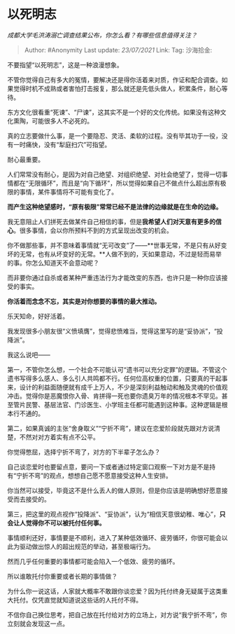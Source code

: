# 以死明志
*成都大学毛洪涛溺亡调查结果公布，你怎么看？有哪些信息值得关注？*

> Author: #Anonymity
> Last update: *23/07/2021*
> Link:
> Tag:
> 沙海拾金:

不要指望“以死明志”，这是一种浪漫想象。

不管你觉得自己有多大的冤情，要解决还是得你活着来对质，作证和配合调查。如果觉得时机不成熟或者害怕打击报复，那么就还是先低头做人，积累条件，耐心等待。

东方文化很看重“死谏”、“尸谏”，这其实不是一个好的文化传统。如果没有这种文化熏陶，可能很多人不必死的。

真的立志要做什么事，是一个要隐忍、灵活、柔软的过程。没有毕其功于一役，没有一时痛快，没有“犁庭扫穴”可指望。

耐心最重要。

人们常常没有耐心，是因为对自己绝望、对组织绝望、对社会绝望了，觉得一切事情都在“无限循环”，而且是“向下循环”，所以觉得如果自己不做点什么超出原有极限的事情，某件事情将不可能有变化了。

**而产生这种绝望感时，“原有极限”常常已经不是法律的边缘就是在生命的边缘。**

我无意阻止人们拼死去做某件自己相信的事，但是**我希望人们对天意有更多的信心**。很多事情，会以你所预料不到的方式呈现出改变的机会。

你不做那些事，并不意味着事情就“无可改变”了——**世事无常，不是只有从好变坏的无常，也有从坏变好的无常。**人做不到的，天如果意动，不过是轻而易举的事。你怎么知道天不会意动呢？

而非要你通过自杀或者某种严重违法行为才能改变的东西，也许只是一种你应该接受的事实。

**你活着而念念不忘，其实是对你想要的事情的最大推动。**

乐天知命，好好活着。

我发现很多小朋友很“义愤填膺”，觉得悲愤难当，觉得这里写的是“妥协派”，“投降派”。

我这么说吧——

第一，不管你怎么想，一个社会不可能认可“遗书可以充分定罪”的逻辑。不管这个遗书写得多么感人、多么引人共鸣都不行。任何位高权重的位置，只要真的干起事来，设计的利益面随便就有成千上万人，不少是深刻利益触动和触及灵魂的价值观冲击。觉得你是恶魔恨你入骨、肯拼得一死也要你遗臭万年的情况根本不罕见。甚至管片民警、基层法官、门诊医生、小学班主任都可能遇到这种事。这种逻辑是根本行不通的。

第二，如果真诚的主张“舍身取义”“宁折不弯”，建议在恋爱阶段就先跟对方说清楚，不然对对方着实有点不公平。

你觉得憋屈，选择宁折不弯了，对方的下半辈子怎么办？

自己谈恋爱时也要留点意，要问一下或者通过特定窗口观察一下对方是不是持有“宁折不弯”的观点，想想自己愿不愿意接受这种人生安排。

你当然可以接受，毕竟这不是什么丢人的做人原则，但是你应该是明确想好愿意接受而去接受的。

第三，把这里的观点视作“投降派”、“妥协派”，认为“相信天意很幼稚、唯心”，**只会让人觉得你不可以被托付任何事。**

事情顺利还好，事情要是不顺利，进入了某种低效循环、疲劳循环，你很可能会以此为驱动做出惊人的超出规范的举动，甚至极端行为。

然而几乎任何重要的事情都可能会陷入一个低效、疲劳的循环。

所以谁敢托付你重要或者长期的事情做？

为什么你一说这话，人家就大概率不敢跟你谈恋爱？因为托付终身无疑属于这类重大托付。仅凭直觉就知道说这些话的人托付不得。

不信你自己换位思考，把自己放在托付给对方的立场上，对方说“我宁折不弯”，你立刻就会发现这一点。

